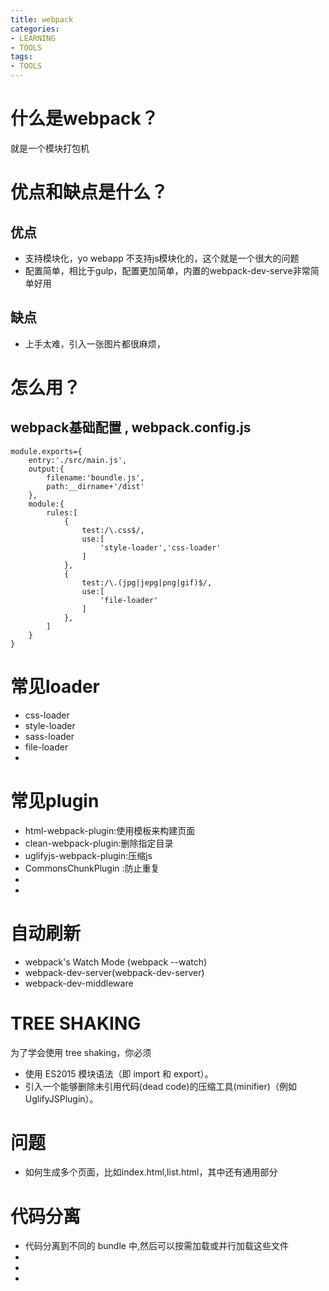 ```yaml
---
title: webpack
categories: 
- LEARNING
- TOOLS
tags:
- TOOLS
---
```



# 什么是webpack？

就是一个模块打包机

# 优点和缺点是什么？

## 优点
- 支持模块化，yo webapp 不支持js模块化的，这个就是一个很大的问题
- 配置简单，相比于gulp，配置更加简单，内置的webpack-dev-serve非常简单好用

## 缺点
- 上手太难，引入一张图片都很麻烦，

# 怎么用？

## webpack基础配置 , webpack.config.js

```
module.exports={
    entry:'./src/main.js',
    output:{
        filename:'boundle.js',
        path:__dirname+'/dist'
    },
    module:{
        rules:[
            {
                test:/\.css$/,
                use:[
                    'style-loader','css-loader'
                ]
            },
            {
                test:/\.(jpg|jepg|png|gif)$/,
                use:[
                    'file-loader'
                ]
            },
        ]
    }
}
```

# 常见loader
- css-loader
- style-loader
- sass-loader
- file-loader
- 


# 常见plugin
- html-webpack-plugin:使用模板来构建页面
- clean-webpack-plugin:删除指定目录
- uglifyjs-webpack-plugin:压缩js
- CommonsChunkPlugin :防止重复
- 
- 


# 自动刷新
- webpack's Watch Mode (webpack --watch)
- webpack-dev-server(webpack-dev-server)
- webpack-dev-middleware



# TREE SHAKING
为了学会使用 tree shaking，你必须
- 使用 ES2015 模块语法（即 import 和 export）。
- 引入一个能够删除未引用代码(dead code)的压缩工具(minifier)（例如 UglifyJSPlugin）。



# 问题
- 如何生成多个页面，比如index.html,list.html，其中还有通用部分




# 代码分离
- 代码分离到不同的 bundle 中,然后可以按需加载或并行加载这些文件
- 
- 
- 